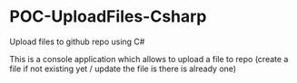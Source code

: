 # POC-UploadFiles-Csharp
Upload files to github repo using C#

This is a console application which allows to upload a file to repo (create a file if not existing yet / update the file is there is already one)


